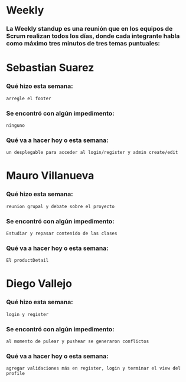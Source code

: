 # Weekly

### La Weekly standup es una reunión que en los equipos de Scrum realizan todos los días, donde cada integrante habla como máximo tres minutos de tres temas puntuales:

# Sebastian Suarez

### Qué hizo esta semana:

```
arregle el footer
```

### Se encontró con algún impedimento:

```
ninguno
```

### Qué va a hacer hoy o esta semana:

```
un desplegable para acceder al login/register y admin create/edit 
```

# Mauro Villanueva

### Qué hizo esta semana:

```
reunion grupal y debate sobre el proyecto
```

### Se encontró con algún impedimento:

```
Estudiar y repasar contenido de las clases
```

### Qué va a hacer hoy o esta semana:

```
El productDetail
```

# Diego Vallejo

### Qué hizo esta semana:

```
login y register 
```

### Se encontró con algún impedimento:

```
al momento de pulear y pushear se generaron conflictos
```

### Qué va a hacer hoy o esta semana:

```
agregar validaciones más en register, login y terminar el view del profile
```
